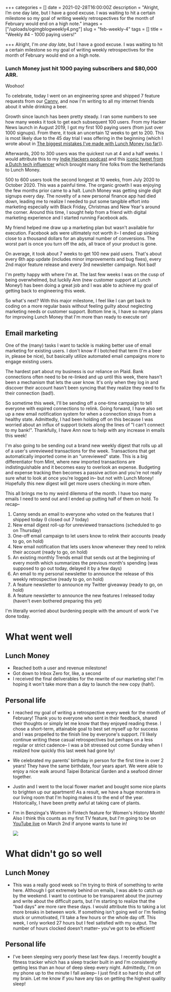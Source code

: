 +++
categories = []
date = 2021-02-28T16:00:00Z
description = "Alright, I’m one day late, but I have a good excuse. I was waiting to hit a certain milestone so my goal of writing weekly retrospectives for the month of February would end on a high note."
images = ["/uploads/ogimgblogweekly4.png"]
slug = "feb-weekly-4"
tags = []
title = "Weekly #4 - 1000 paying users!"

+++
Alright, I'm _one day late_, but I have a good excuse. I was waiting to hit a certain milestone so my goal of writing weekly retrospectives for the month of February would end on a high note.

### **Lunch Money just hit 1000 paying subscribers and $80,000 ARR.**

Woohoo!

To celebrate, today I went on an engineering spree and shipped 7 feature requests from our [Canny](https://feedback.lunchmoney.app/changelog), and now I'm writing to all my internet friends about it while drinking a beer.

Growth since launch has been pretty steady. I ran some numbers to see how many weeks it took to get each subsequent 100 users. From my Hacker News launch in August 2019, I got my first 100 paying users (from just over 1000 signups). From there, it took an uncertain 12 weeks to get to 200. This is most likely due to the 45 day trial I was offering in the beginning (which I wrote about in [The biggest mistakes I've made with Lunch Money (so far)](https://lunchbag.ca/lunch-money-mistakes/)).

Afterwards, 200 to 300 users was the quickest run at 4 and a half weeks. I would attribute this to my [Indie Hackers podcast](https://www.indiehackers.com/podcast/150-jen-yip-of-lunch-money) and this [iconic tweet from a Dutch tech influencer](https://twitter.com/alexandernl/status/1234100101410426880?lang=en) which brought many fine folks from the Netherlands to Lunch Money.

500 to 600 users took the second longest at 10 weeks, from July 2020 to October 2020. This was a painful time. The organic growth I was enjoying the few months prior came to a halt. Lunch Money was getting single digit signups every day. The novelty of a new personal finance app had died down, leading me to realize I needed to put some tangible effort into marketing especially with Black Friday, Christmas and New Year's around the corner. Around this time, I sought help from a friend with digital marketing experience and I started running Facebook ads.

My friend helped me draw up a marketing plan but wasn't available for execution. Facebook ads were ultimately not worth it– I ended up sinking close to a thousand dollars for an abysmal number of conversions. The worst part is once you turn off the ads, all trace of your product is gone. 

On average, it took about 7 weeks to get 100 new paid users. That's about every 6th app update (includes minor improvements and bug fixes), every 2nd major feature release and every 3rd newsletter campaign. Not bad!

I'm pretty happy with where I'm at. The last few weeks I was on the cusp of being overwhelmed, but luckily Ann (new customer support at Lunch Money!) has been doing a great job and I was able to achieve my goal of getting back to engineering this week.

So what's next? With this major milestone, I feel like I can get back to coding on a more regular basis without feeling guilty about neglecting marketing needs or customer support. Bottom line is, I have so many plans for improving Lunch Money that I'm more than ready to execute on!

## Email marketing

One of the (many) tasks I want to tackle is making better use of email marketing for existing users. I don't know if I botched that term (I'm a beer in, please be nice), but basically utilize automated email campaigns more to engage existing users.

The hardest part about my business is our reliance on Plaid. Bank connections often need to be re-linked and up until this week, there hasn't been a mechanism that lets the user know. It's only when they log in and discover their account hasn't been syncing that they realize they need to fix their connection (bad!). 

So sometime this week, I'll be sending off a one-time campaign to tell everyone with expired connections to relink. Going forward, I have also set up a new email notification system for when a connection strays from a healthy state. Admittedly, I had been holding off on this because I was worried about an influx of support tickets along the lines of "I can't connect to my bank!". Thankfully, I have Ann now to help with any increase in emails this week!

I'm also going to be sending out a brand new weekly digest that rolls up all of a user's unreviewed transactions for the week. Transactions that get automatically imported come in an "unreviewed" state. This is a big differentiator from Mint, where new imported transactions are indistinguishable and it becomes easy to overlook an expense. Budgeting and expense tracking then becomes a passive action and you're not really sure what to look at once you're logged in– but not with Lunch Money! Hopefully this new digest will get more users checking in more often.

This all brings me to my weird dilemma of the month. I have too many emails I need to send out and I ended up putting half of them on hold. To recap–

1. Canny sends an email to everyone who voted on the features that I shipped today (I closed out 7 today)
2. New email digest roll-up for unreviewed transactions (scheduled to go on Thursday)
3. One-off email campaign to let users know to relink their accounts (ready to go, on hold)
4. New email notification that lets users know whenever they need to relink their account (ready to go, on hold)
5. An existing monthly Trends email that sends out at the beginning of every month which summarizes the previous month's spending (was supposed to go out today, delayed it by a few days)
6. An email to my personal newsletter to announce the release of this weekly retrospective (ready to go, on hold)
7. A feature newsletter to announce my Twitter giveaway (ready to go, on hold)
8. A feature newsletter to announce the new features I released today (haven't even bothered preparing this yet)

I'm literally worried about burdening people with the amount of work I've done today.

# What went well

## Lunch Money

* Reached both a user and revenue milestone!
* Got down to Inbox Zero for, like, a second
* I received the final deliverables for the rewrite of our marketing site! I'm hoping it won't take more than a day to launch the new copy (hah!).

## Personal life

* I reached my goal of writing a retrospective every week for the month of February! Thank you to everyone who sent in their feedback, shared their thoughts or simply let me know that they enjoyed reading these. I chose a short-term, attainable goal to best set myself up for success and I was propelled to the finish line by everyone's support. I'll likely continue writing these casual retrospectives but perhaps on a less regular or strict cadence– I was a bit stressed out come Sunday when I realized how quickly this last week had gone by!
* We celebrated my parents' birthday in person for the first time in over 2 years! They have the same birthdate, four years apart. We were able to enjoy a nice walk around Taipei Botanical Garden and a seafood dinner together.
* Justin and I went to the local flower market and bought some nice plants to brighten up our apartment! As a result, we have a huge monstera in our living room that I'm  hoping makes it to the end of the year. Historically, I have been pretty awful at taking care of plants.
* I'm in Benzinga's Women in Fintech feature for Women's History Month! Also I think this counts as my first TV feature, but I'm going to be on [YouTube live](https://www.youtube.com/channel/UCqQs28K2zj2dOsc5NfXUKEg) on March 2nd if anyone wants to tune in!

  ![](/uploads/image-5.png)

# What didn't go so well

## Lunch Money

* This was a really good week so I'm trying to think of something to write here. Although I got extremely behind on emails, I was able to catch up by the weekend. I want to continue to be transparent about the journey and write about the difficult parts, but I'm starting to realize that the "bad days" are more rare these days. I would attribute this to taking a lot more breaks in between work. If something isn't going well or I'm feeling stuck or unmotivated, I'll take a few hours or the whole day off. This week, I only worked 27 hours but I feel satisfied with my output. The number of hours clocked doesn't matter– you've got to be efficient!

## Personal life

* I've been sleeping very poorly these last few days. I recently bought a fitness tracker which has a sleep tracker built in and I'm consistently getting less than an hour of deep sleep every night. Admittedly, I'm on my phone up to the minute I fall asleep– I just find it so hard to shut off my brain. Let me know if you have any tips on getting the highest quality sleep!